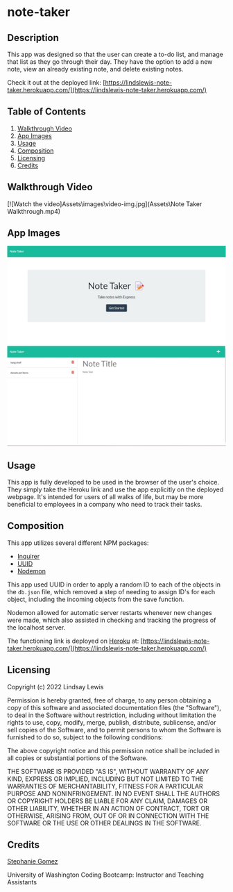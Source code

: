# note-taker

## Description
This app was designed so that the user can create a to-do list, and manage that list as they go through their day. They have the option to add a new note, view an already existing note, and delete existing notes. 

Check it out at the deployed link: 
[https://lindslewis-note-taker.herokuapp.com/](https://lindslewis-note-taker.herokuapp.com/)

## Table of Contents
1. [Walkthrough Video](#walkthrough-video)
2. [App Images](#app-images)
3. [Usage](#usage)
4. [Composition](#composition)
6. [Licensing](#licensing)
7. [Credits](#credits)

## Walkthrough Video

[![Watch the video]Assets\images\video-img.jpg](Assets\Note Taker Walkthrough.mp4)



## App Images
![Landing Page](Assets\images\landing-page.jpg)
![Note Page](Assets\images\notes-page.jpg)

## Usage
This app is fully developed to be used in the browser of the user's choice. They simply take the Heroku link and use the app explicitly on the deployed webpage. It's intended for users of all walks of life, but may be more beneficial to employees in a company who need to track their tasks.

## Composition
This app utilizes several different NPM packages:
- [Inquirer](https://www.npmjs.com/package/inquirer)
- [UUID](https://www.npmjs.com/package/uuid)
- [Nodemon](https://www.npmjs.com/package/nodemon)

This app used UUID in order to apply a random ID to each of the objects in the `db.json` file, which removed a step of needing to assign ID's for each object, including the incoming objects from the save function. 

Nodemon allowed for automatic server restarts whenever new changes were made, which also assisted in checking and tracking the progress of the localhost server. 

The functioning link is deployed on [Heroku](https://www.heroku.com/what) at: 
[https://lindslewis-note-taker.herokuapp.com/](https://lindslewis-note-taker.herokuapp.com/)

## Licensing

Copyright (c) 2022 Lindsay Lewis

Permission is hereby granted, free of charge, to any person obtaining a copy of this software and associated documentation files (the "Software"), to deal in the Software without restriction, including without limitation the rights to use, copy, modify, merge, publish, distribute, sublicense, and/or sell copies of the Software, and to permit persons to whom the Software is furnished to do so, subject to the following conditions:

The above copyright notice and this permission notice shall be included in all copies or substantial portions of the Software.

THE SOFTWARE IS PROVIDED "AS IS", WITHOUT WARRANTY OF ANY KIND, EXPRESS OR IMPLIED, INCLUDING BUT NOT LIMITED TO THE WARRANTIES OF MERCHANTABILITY, FITNESS FOR A PARTICULAR PURPOSE AND NONINFRINGEMENT. IN NO EVENT SHALL THE AUTHORS OR COPYRIGHT HOLDERS BE LIABLE FOR ANY CLAIM, DAMAGES OR OTHER LIABILITY, WHETHER IN AN ACTION OF CONTRACT, TORT OR OTHERWISE, ARISING FROM, OUT OF OR IN CONNECTION WITH THE SOFTWARE OR THE USE OR OTHER DEALINGS IN THE SOFTWARE.

## Credits

[Stephanie Gomez](https://github.com/smariagomez)

University of Washington Coding Bootcamp: 
Instructor and Teaching Assistants


